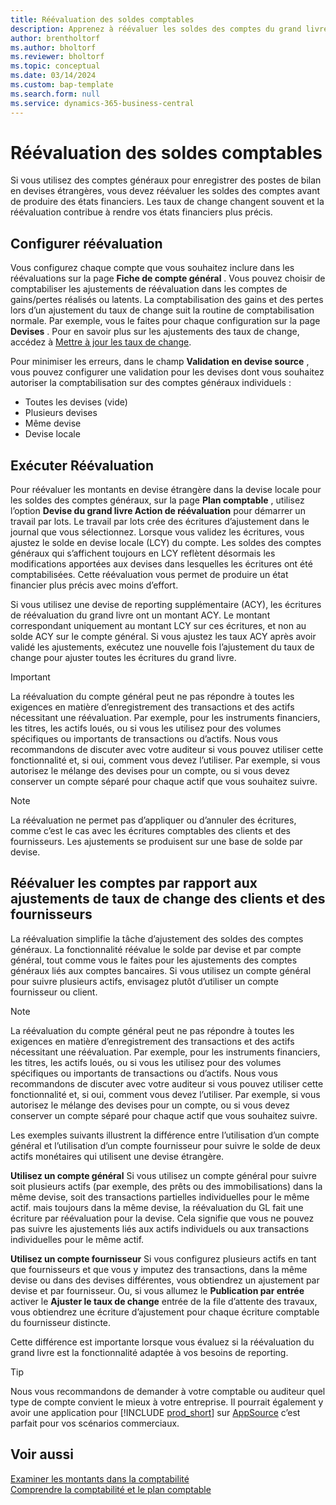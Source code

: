 ```yaml
---
title: Réévaluation des soldes comptables
description: Apprenez à réévaluer les soldes des comptes du grand livre avant de produire vos états financiers.
author: brentholtorf
ms.author: bholtorf
ms.reviewer: bholtorf
ms.topic: conceptual
ms.date: 03/14/2024
ms.custom: bap-template
ms.search.form: null
ms.service: dynamics-365-business-central
---
```


# Réévaluation des soldes comptables

Si vous utilisez des comptes généraux pour enregistrer des postes de bilan en devises étrangères, vous devez réévaluer les soldes des comptes avant de produire des états financiers. Les taux de change changent souvent et la réévaluation contribue à rendre vos états financiers plus précis.

## Configurer réévaluation

Vous configurez chaque compte que vous souhaitez inclure dans les réévaluations sur la page **Fiche de compte général** . Vous pouvez choisir de comptabiliser les ajustements de réévaluation dans les comptes de gains/pertes réalisés ou latents. La comptabilisation des gains et des pertes lors d’un ajustement du taux de change suit la routine de comptabilisation normale. Par exemple, vous le faites pour chaque configuration sur la page **Devises** . Pour en savoir plus sur les ajustements des taux de change, accédez à [Mettre à jour les taux de change](finance-how-update-currencies.md).

Pour minimiser les erreurs, dans le champ **Validation en devise source** , vous pouvez configurer une validation pour les devises dont vous souhaitez autoriser la comptabilisation sur des comptes généraux individuels :

* Toutes les devises (vide)
* Plusieurs devises
* Même devise
* Devise locale

## Exécuter Réévaluation

Pour réévaluer les montants en devise étrangère dans la devise locale pour les soldes des comptes généraux, sur la page **Plan comptable** , utilisez l’option **Devise du grand livre Action de réévaluation** pour démarrer un travail par lots. Le travail par lots crée des écritures d’ajustement dans le journal que vous sélectionnez. Lorsque vous validez les écritures, vous ajustez le solde en devise locale (LCY) du compte. Les soldes des comptes généraux qui s’affichent toujours en LCY reflètent désormais les modifications apportées aux devises dans lesquelles les écritures ont été comptabilisées. Cette réévaluation vous permet de produire un état financier plus précis avec moins d’effort.

Si vous utilisez une devise de reporting supplémentaire (ACY), les écritures de réévaluation du grand livre ont un montant ACY. Le montant correspondant uniquement au montant LCY sur ces écritures, et non au solde ACY sur le compte général. Si vous ajustez les taux ACY après avoir validé les ajustements, exécutez une nouvelle fois l’ajustement du taux de change pour ajuster toutes les écritures du grand livre.

> [!IMPORTANT]
> La réévaluation du compte général peut ne pas répondre à toutes les exigences en matière d’enregistrement des transactions et des actifs nécessitant une réévaluation. Par exemple, pour les instruments financiers, les titres, les actifs loués, ou si vous les utilisez pour des volumes spécifiques ou importants de transactions ou d’actifs. Nous vous recommandons de discuter avec votre auditeur si vous pouvez utiliser cette fonctionnalité et, si oui, comment vous devez l’utiliser. Par exemple, si vous autorisez le mélange des devises pour un compte, ou si vous devez conserver un compte séparé pour chaque actif que vous souhaitez suivre.

> [!NOTE]
> La réévaluation ne permet pas d’appliquer ou d’annuler des écritures, comme c’est le cas avec les écritures comptables des clients et des fournisseurs. Les ajustements se produisent sur une base de solde par devise.

## Réévaluer les comptes par rapport aux ajustements de taux de change des clients et des fournisseurs

La réévaluation simplifie la tâche d’ajustement des soldes des comptes généraux. La fonctionnalité réévalue le solde par devise et par compte général, tout comme vous le faites pour les ajustements des comptes généraux liés aux comptes bancaires. Si vous utilisez un compte général pour suivre plusieurs actifs, envisagez plutôt d’utiliser un compte fournisseur ou client.

> [!NOTE]
> La réévaluation du compte général peut ne pas répondre à toutes les exigences en matière d’enregistrement des transactions et des actifs nécessitant une réévaluation. Par exemple, pour les instruments financiers, les titres, les actifs loués, ou si vous les utilisez pour des volumes spécifiques ou importants de transactions ou d’actifs. Nous vous recommandons de discuter avec votre auditeur si vous pouvez utiliser cette fonctionnalité et, si oui, comment vous devez l’utiliser. Par exemple, si vous autorisez le mélange des devises pour un compte, ou si vous devez conserver un compte séparé pour chaque actif que vous souhaitez suivre.

Les exemples suivants illustrent la différence entre l’utilisation d’un compte général et l’utilisation d’un compte fournisseur pour suivre le solde de deux actifs monétaires qui utilisent une devise étrangère.

**Utilisez un compte général** Si vous utilisez un compte général pour suivre soit plusieurs actifs (par exemple, des prêts ou des immobilisations) dans la même devise, soit des transactions partielles individuelles pour le même actif. mais toujours dans la même devise, la réévaluation du GL fait une écriture par réévaluation pour la devise. Cela signifie que vous ne pouvez pas suivre les ajustements liés aux actifs individuels ou aux transactions individuelles pour le même actif.

**Utilisez un compte fournisseur** Si vous configurez plusieurs actifs en tant que fournisseurs et que vous y imputez des transactions, dans la même devise ou dans des devises différentes, vous obtiendrez un ajustement par devise et par fournisseur. Ou, si vous allumez le **Publication par entrée** activer le **Ajuster le taux de change** entrée de la file d’attente des travaux, vous obtiendrez une écriture d’ajustement pour chaque écriture comptable du fournisseur distincte.

Cette différence est importante lorsque vous évaluez si la réévaluation du grand livre est la fonctionnalité adaptée à vos besoins de reporting.

> [!TIP]
> Nous vous recommandons de demander à votre comptable ou auditeur quel type de compte convient le mieux à votre entreprise. Il pourrait également y avoir une application pour [!INCLUDE [prod_short](includes/prod_short.md)] sur [AppSource](https://appsource.microsoft.com/en-us/marketplace/apps?page=1&product=dynamics-365-business-central) c’est parfait pour vos scénarios commerciaux.

## Voir aussi

[Examiner les montants dans la comptabilité](finance-review-accounts.md)  
[Comprendre la comptabilité et le plan comptable](finance-general-ledger.md)  
